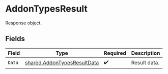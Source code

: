 # AddonTypesResult

Response object.


## Fields

| Field                                                                             | Type                                                                              | Required                                                                          | Description                                                                       |
| --------------------------------------------------------------------------------- | --------------------------------------------------------------------------------- | --------------------------------------------------------------------------------- | --------------------------------------------------------------------------------- |
| `Data`                                                                            | [shared.AddonTypesResultData](../../../pkg/models/shared/addontypesresultdata.md) | :heavy_check_mark:                                                                | Result data.                                                                      |